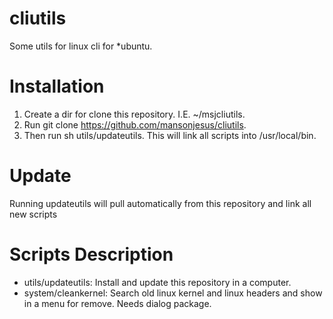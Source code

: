 cliutils
========

Some utils for linux cli for *ubuntu.

Installation
============

1. Create a dir for clone this repository. I.E. ~/msjcliutils.
2. Run git clone https://github.com/mansonjesus/cliutils.
3. Then run sh utils/updateutils. This will link all scripts into /usr/local/bin.

Update
======

Running updateutils will pull automatically from this repository and link all new scripts

Scripts Description
===================

* utils/updateutils: Install and update this repository in a computer.
* system/cleankernel: Search old linux kernel and linux headers and show in a menu for remove. Needs dialog package.


